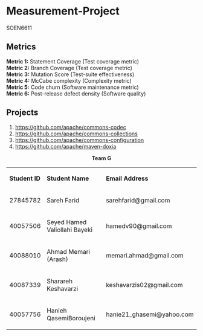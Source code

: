 # Measurement-Project
SOEN6611
<h2><strong>Metrics</strong></h2>
<p><strong>Metric 1:</strong> Statement Coverage (Test coverage metric)<br /><strong>Metric 2:</strong> Branch Coverage (Test coverage metric)<br /><strong>Metric 3:</strong> Mutation Score (Test-suite effectiveness)<br /><strong>Metric 4:</strong> McCabe complexity (Complexity metric)<br /><strong>Metric 5:</strong> Code churn (Software maintenance metric)<br /><strong>Metric 6:</strong> Post-release defect density (Software quality)</p>
<h2><strong>Projects</strong></h2>
<ol>
<li><strong><a href="https://github.com/apache/commons-codec"><span style="font-weight: 400;">https://github.com/apache/commons-codec</span></a></strong></li>
<li><strong><a href="https://github.com/apache/commons-collections"><span style="font-weight: 400;">https://github.com/apache/commons-collections</span></a></strong></li>
<li><strong><a href="https://github.com/apache/commons-configuration"><span style="font-weight: 400;">https://github.com/apache/commons-configuration</span></a></strong></li>
<li><strong><a href="https://github.com/apache/maven-doxia"><span style="font-weight: 400;">https://github.com/apache/maven-doxia</span></a></strong></li>
</ol>
<p style="text-align: center;"><strong>Team G</strong></p>
<table>
<tbody>
<tr>
<td>
<p><strong>Student ID</strong></p>
</td>
<td>
<p><strong>Student Name</strong></p>
</td>
<td>
<p><strong>Email Address</strong></p>
</td>
</tr>
<tr>
<td>
<p><span style="font-weight: 400;">27845782</span></p>
</td>
<td>
<p><span style="font-weight: 400;">Sareh Farid</span></p>
</td>
<td>
<p><span style="font-weight: 400;">sarehfarid@gmail.com</span></p>
</td>
</tr>
<tr>
<td>
<p><span style="font-weight: 400;">40057506</span></p>
</td>
<td>
<p><span style="font-weight: 400;">Seyed Hamed Valiollahi Bayeki</span></p>
</td>
<td>
<p><span style="font-weight: 400;">hamedv90@gmail.com</span></p>
</td>
</tr>
<tr>
<td>
<p><span style="font-weight: 400;">40088010</span></p>
</td>
<td>
<p><span style="font-weight: 400;">Ahmad Memari (Arash)</span></p>
</td>
<td>
<p><span style="font-weight: 400;">memari.ahmad@gmail.com</span></p>
</td>
</tr>
<tr>
<td>
<p><span style="font-weight: 400;">40087339</span></p>
</td>
<td>
<p><span style="font-weight: 400;">Sharareh Keshavarzi</span></p>
</td>
<td>
<p><span style="font-weight: 400;">keshavarzis02@gmail.com</span></p>
</td>
</tr>
<tr>
<td>
<p><span style="font-weight: 400;">40057756</span></p>
</td>
<td>
<p><span style="font-weight: 400;">Hanieh QasemiBoroujeni</span></p>
</td>
<td>
<p><span style="font-weight: 400;">hanie21_ghasemi@yahoo.com</span></p>
</td>
</tr>
</tbody>
</table>
